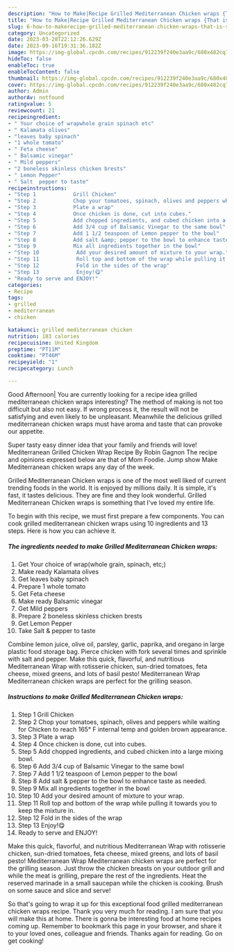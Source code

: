 ```yaml
---
description: "How to Make|Recipe Grilled Mediterranean Chicken wraps {That is Special"
title: "How to Make|Recipe Grilled Mediterranean Chicken wraps {That is Special"
slug: 6-how-to-makerecipe-grilled-mediterranean-chicken-wraps-that-is-special
category: Uncategorized
date: 2023-03-28T22:12:26.629Z
date: 2023-09-16T19:31:36.182Z
image: https://img-global.cpcdn.com/recipes/912239f240e3aa9c/680x482cq70/grilled-mediterranean-chicken-wraps-recipe-main-photo.jpg
hideToc: false
enableToc: true
enableTocContent: false
thumbnail: https://img-global.cpcdn.com/recipes/912239f240e3aa9c/680x482cq70/grilled-mediterranean-chicken-wraps-recipe-main-photo.jpg
cover: https://img-global.cpcdn.com/recipes/912239f240e3aa9c/680x482cq70/grilled-mediterranean-chicken-wraps-recipe-main-photo.jpg
author: Admin
authorAv: notfound
ratingvalue: 5
reviewcount: 21
recipeingredient:
- " Your choice of wrapwhole grain spinach etc"
- " Kalamata olives"
- "leaves baby spinach"
- "1 whole tomato"
- " Feta cheese"
- " Balsamic vinegar"
- " Mild peppers"
- "2 boneless skinless chicken brests"
- " Lemon Pepper"
- " Salt  pepper to taste"
recipeinstructions:
- "Step 1            Grill Chicken"
- "Step 2            Chop your tomatoes, spinach, olives and peppers while waiting for Chicken to reach 165° F internal temp and golden brown appearance."
- "Step 3            Plate a wrap"
- "Step 4            Once chicken is done, cut into cubes."
- "Step 5            Add chopped ingredients, and cubed chicken into a large mixing bowl."
- "Step 6            Add 3/4 cup of Balsamic Vinegar to the same bowl"
- "Step 7            Add 1 1/2 teaspoon of Lemon pepper to the bowl"
- "Step 8            Add salt &amp; pepper to the bowl to enhance taste as needed."
- "Step 9            Mix all ingredients together in the bowl"
- "Step 10            Add your desired amount of mixture to your wrap."
- "Step 11            Roll top and bottom of the wrap while pulling it towards you to keep the mixture in."
- "Step 12            Fold in the sides of the wrap"
- "Step 13            Enjoy!😋"
- "Ready to serve and ENJOY!"
categories:
- Recipe
tags:
- grilled
- mediterranean
- chicken

katakunci: grilled mediterranean chicken 
nutrition: 183 calories
recipecuisine: United Kingdom
preptime: "PT11M"
cooktime: "PT46M"
recipeyield: "1"
recipecategory: Lunch

---
```



Good Afternoon| You are currently looking for a recipe idea grilled mediterranean chicken wraps interesting? The method of making is not too difficult but also not easy. If wrong process it, the result will not be satisfying and even likely to be unpleasant. Meanwhile the delicious grilled mediterranean chicken wraps must have aroma and taste that can provoke our appetite.





Super tasty easy dinner idea that your family and friends will love! Mediterranean Grilled Chicken Wrap Recipe By Robin Gagnon The recipe and opinions expressed below are that of Mom Foodie. Jump show Make Mediterranean chicken wraps any day of the week.

Grilled Mediterranean Chicken wraps is one of the most well liked of current trending foods in the world. It is enjoyed by millions daily. It is simple, it's fast, it tastes delicious. They are fine and they look wonderful. Grilled Mediterranean Chicken wraps is something that I've loved my entire life.


To begin with this recipe, we must first prepare a few components. You can cook grilled mediterranean chicken wraps using 10 ingredients and 13 steps. Here is how you can achieve it.

<!--inarticleads1-->

##### The ingredients needed to make Grilled Mediterranean Chicken wraps:

1. Get  Your choice of wrap(whole grain, spinach, etc;)
1. Make ready  Kalamata olives
1. Get leaves baby spinach
1. Prepare 1 whole tomato
1. Get  Feta cheese
1. Make ready  Balsamic vinegar
1. Get  Mild peppers
1. Prepare 2 boneless skinless chicken brests
1. Get  Lemon Pepper
1. Take  Salt &amp; pepper to taste


Combine lemon juice, olive oil, parsley, garlic, paprika, and oregano in large plastic food storage bag. Pierce chicken with fork several times and sprinkle with salt and pepper. Make this quick, flavorful, and nutritious Mediterranean Wrap with rotisserie chicken, sun-dried tomatoes, feta cheese, mixed greens, and lots of basil pesto! Mediterranean Wrap Mediterranean chicken wraps are perfect for the grilling season. 

<!--inarticleads2-->

##### Instructions to make Grilled Mediterranean Chicken wraps:

1. Step 1            Grill Chicken
1. Step 2            Chop your tomatoes, spinach, olives and peppers while waiting for Chicken to reach 165° F internal temp and golden brown appearance.
1. Step 3            Plate a wrap
1. Step 4            Once chicken is done, cut into cubes.
1. Step 5            Add chopped ingredients, and cubed chicken into a large mixing bowl.
1. Step 6            Add 3/4 cup of Balsamic Vinegar to the same bowl
1. Step 7            Add 1 1/2 teaspoon of Lemon pepper to the bowl
1. Step 8            Add salt &amp; pepper to the bowl to enhance taste as needed.
1. Step 9            Mix all ingredients together in the bowl
1. Step 10            Add your desired amount of mixture to your wrap.
1. Step 11            Roll top and bottom of the wrap while pulling it towards you to keep the mixture in.
1. Step 12            Fold in the sides of the wrap
1. Step 13            Enjoy!😋
1. Ready to serve and ENJOY!

Make this quick, flavorful, and nutritious Mediterranean Wrap with rotisserie chicken, sun-dried tomatoes, feta cheese, mixed greens, and lots of basil pesto! Mediterranean Wrap Mediterranean chicken wraps are perfect for the grilling season. Just throw the chicken breasts on your outdoor grill and while the meat is grilling, prepare the rest of the ingredients. Heat the reserved marinade in a small saucepan while the chicken is cooking. Brush on some sauce and slice and serve! 

So that's going to wrap it up for this exceptional food grilled mediterranean chicken wraps recipe. Thank you very much for reading. I am sure that you will make this at home. There is gonna be interesting food at home recipes coming up. Remember to bookmark this page in your browser, and share it to your loved ones, colleague and friends. Thanks again for reading. Go on get cooking!
